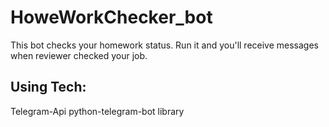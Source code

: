 # HoweWorkChecker_bot

This bot checks your homework status.
Run it and you'll receive messages when reviewer checked your job.

## Using Tech:
Telegram-Api
python-telegram-bot library
